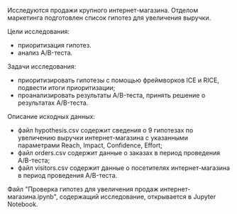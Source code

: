 Исследуются продажи крупного интернет-магазина. Отделом маркетинга подготовлен список гипотез для увеличения выручки.

Цели исследования:
- приоритизация гипотез.
- анализ A/B-теста.

Задачи исследования:
- приоритизировать гипотезы с помощью фреймворков ICE и RICE, подвести итоги приоритизации;
- проанализировать результаты A/B-теста, принять решение о результатах A/B-теста.

Описание исходных данных:

- файл hypothesis.csv содержит сведения о 9 гипотезах по увеличению выручки интернет-магазина с указанными параметрами Reach, Impact, Confidence, Effort;
- файл orders.csv содержит данные о заказах в период проведения A/B-теста;
- файл visitors.csv содержит данные о посетителях интернет-магазина в период проведения A/B-теста.

Файл "Проверка гипотез для увеличения продаж интернет-магазина.ipynb", содержащий исследование, открывается в Jupyter Notebook.
